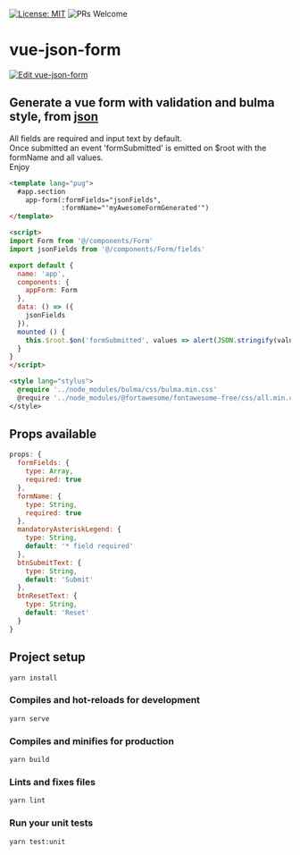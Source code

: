 [![License: MIT](https://img.shields.io/badge/License-MIT-blue.svg)](https://opensource.org/licenses/MIT)
![PRs Welcome](https://img.shields.io/badge/PRs-welcome-brightgreen.svg)

# vue-json-form

[![Edit vue-json-form](https://codesandbox.io/static/img/play-codesandbox.svg)](https://codesandbox.io/s/62qrxvk26k)

## Generate a vue form with validation and bulma style, from [json](https://github.com/14nrv/vue-json-form/blob/master/src/components/Form/fields.json)
All fields are required and input text by default.\
Once submitted an event 'formSubmitted' is emitted on $root with the formName and all values.\
Enjoy

```html
<template lang="pug">
  #app.section
    app-form(:formFields="jsonFields",
             :formName="'myAwesomeFormGenerated'")
</template>

<script>
import Form from '@/components/Form'
import jsonFields from '@/components/Form/fields'

export default {
  name: 'app',
  components: {
    appForm: Form
  },
  data: () => ({
    jsonFields
  }),
  mounted () {
    this.$root.$on('formSubmitted', values => alert(JSON.stringify(values)))
  }
}
</script>

<style lang="stylus">
  @require '../node_modules/bulma/css/bulma.min.css'
  @require '../node_modules/@fortawesome/fontawesome-free/css/all.min.css'
</style>
```

## Props available
```js
props: {
  formFields: {
    type: Array,
    required: true
  },
  formName: {
    type: String,
    required: true
  },
  mandatoryAsteriskLegend: {
    type: String,
    default: '* field required'
  },
  btnSubmitText: {
    type: String,
    default: 'Submit'
  },
  btnResetText: {
    type: String,
    default: 'Reset'
  }
}
```

## Project setup
```
yarn install
```

### Compiles and hot-reloads for development
```
yarn serve
```

### Compiles and minifies for production
```
yarn build
```

### Lints and fixes files
```
yarn lint
```

### Run your unit tests
```
yarn test:unit
```
